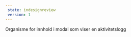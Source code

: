 ```yaml
---
 state: indesignreview
 version: 1
---
```

Organisme for innhold i modal som viser en aktivitetslogg